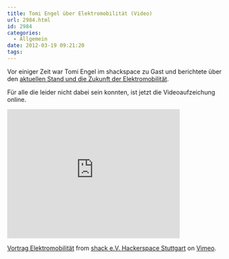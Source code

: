 ```yaml
---
title: Tomi Engel über Elektromobilität (Video)
url: 2984.html
id: 2984
categories:
  - Allgemein
date: 2012-03-19 09:21:20
tags:
---
```


Vor einiger Zeit war Tomi Engel im shackspace zu Gast und berichtete über den [aktuellen Stand und die Zukunft der Elektromobilität](https://blog.shackspace.de/?p=2831).

Für alle die leider nicht dabei sein konnten, ist jetzt die Videoaufzeichung online.

<iframe src="http://player.vimeo.com/video/38669171?title=0&amp;byline=0&amp;portrait=0" frameborder="0" width="400" height="300"></iframe>

[Vortrag Elektromobilität](http://vimeo.com/38669171) from [shack e.V. Hackerspace Stuttgart](http://vimeo.com/shackspace) on [Vimeo](http://vimeo.com).